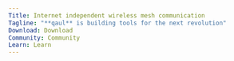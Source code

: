 ```yaml
---
Title: Internet independent wireless mesh communication
Tagline: "**qaul** is building tools for the next revolution"
Download: Download
Community: Community
Learn: Learn
---
```


